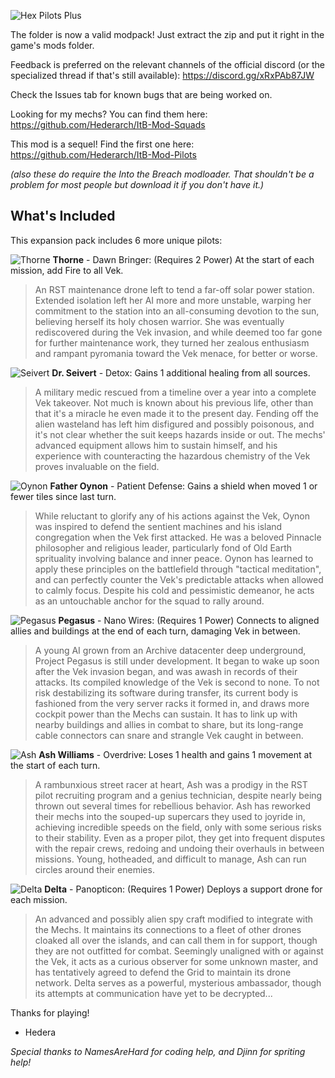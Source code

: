 ![Hex Pilots Plus](https://cdn.discordapp.com/attachments/699323570211520556/1083617043787554816/Hex_Plus_Logo_Big.png)

The folder is now a valid modpack! Just extract the zip and put it right in the game's mods folder.

Feedback is preferred on the relevant channels of the official discord (or the specialized thread if that's still available): https://discord.gg/xRxPAb87JW

Check the Issues tab for known bugs that are being worked on.

Looking for my mechs? You can find them here: https://github.com/Hederarch/ItB-Mod-Squads

This mod is a sequel! Find the first one here: https://github.com/Hederarch/ItB-Mod-Pilots

*(also these do require the Into the Breach modloader. That shouldn't be a problem for most people but download it if you don't have it.)*

## What's Included
This expansion pack includes 6 more unique pilots:

![Thorne](https://cdn.discordapp.com/attachments/699323570211520556/1083617793313865828/thorne.png)
**Thorne** - Dawn Bringer: (Requires 2 Power) At the start of each mission, add Fire to all Vek.

> An RST maintenance drone left to tend a far-off solar power station. Extended isolation left her AI more and more unstable, warping her commitment to the station into an all-consuming devotion to the sun, believing herself its holy chosen warrior. She was eventually rediscovered during the Vek invasion, and while deemed too far gone for further maintenance work, they turned her zealous enthusiasm and rampant pyromania toward the Vek menace, for better or worse.

![Seivert](https://cdn.discordapp.com/attachments/699323570211520556/1083617792286269500/biohazard.png)
**Dr. Seivert** - Detox: Gains 1 additional healing from all sources.

> A military medic rescued from a timeline over a year into a complete Vek takeover. Not much is known about his previous life, other than that it's a miracle he even made it to the present day. Fending off the alien wasteland has left him disfigured and possibly poisonous, and it's not clear whether the suit keeps hazards inside or out. The mechs' advanced equipment allows him to sustain himself, and his experience with counteracting the hazardous chemistry of the Vek proves invaluable on the field.

![Oynon](https://cdn.discordapp.com/attachments/699323570211520556/1083617792667942953/oynon.png)
**Father Oynon** - Patient Defense: Gains a shield when moved 1 or fewer tiles since last turn. 

> While reluctant to glorify any of his actions against the Vek, Oynon was inspired to defend the sentient machines and his island congregation when the Vek first attacked. He was a beloved Pinnacle philosopher and religious leader, particularly fond of Old Earth sprituality involving balance and inner peace. Oynon has learned to apply these principles on the battlefield through "tactical meditation", and can perfectly counter the Vek's predictable attacks when allowed to calmly focus. Despite his cold and pessimistic demeanor, he acts as an untouchable anchor for the squad to rally around.

![Pegasus](https://cdn.discordapp.com/attachments/699323570211520556/1083617792877666304/pegasus.png)
**Pegasus** - Nano Wires: (Requires 1 Power) Connects to aligned allies and buildings at the end of each turn, damaging Vek in between.

> A young AI grown from an Archive datacenter deep underground, Project Pegasus is still under development. It began to wake up soon after the Vek invasion began, and was awash in records of their attacks. Its compiled knowledge of the Vek is second to none. To not risk destabilizing its software during transfer, its current body is fashioned from the very server racks it formed in, and draws more cockpit power than the Mechs can sustain. It has to link up with nearby buildings and allies in combat to share, but its long-range cable connectors can snare and strangle Vek caught in between.

![Ash](https://cdn.discordapp.com/attachments/699323570211520556/1083617793079005255/scravenger.png)
**Ash Williams** - Overdrive: Loses 1 health and gains 1 movement at the start of each turn.

> A rambunxious street racer at heart, Ash was a prodigy in the RST pilot recruiting program and a genius technician, despite nearly being thrown out several times for rebellious behavior. Ash has reworked their mechs into the souped-up supercars they used to joyride in, achieving incredible speeds on the field, only with some serious risks to their stability. Even as a proper pilot, they get into frequent disputes with the repair crews, redoing and undoing their overhauls in between missions. Young, hotheaded, and difficult to manage, Ash can run circles around their enemies.

![Delta](https://media.discordapp.net/attachments/699323570211520556/1083617792487608340/glider.png)
**Delta** - Panopticon: (Requires 1 Power) Deploys a support drone for each mission. 

> An advanced and possibly alien spy craft modified to integrate with the Mechs. It maintains its connections to a fleet of other drones cloaked all over the islands, and can call them in for support, though they are not outfitted for combat. Seemingly unaligned with or against the Vek, it acts as a curious observer for some unknown master, and has tentatively agreed to defend the Grid to maintain its drone network. Delta serves as a powerful, mysterious ambassador, though its attempts at communication have yet to be decrypted...

Thanks for playing!
- Hedera

*Special thanks to NamesAreHard for coding help, and Djinn for spriting help!*
